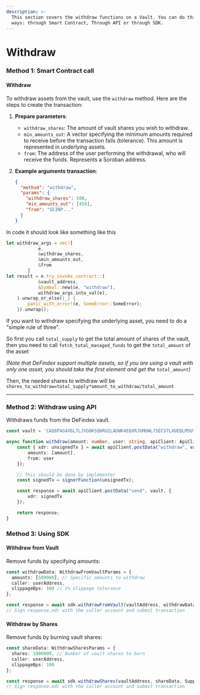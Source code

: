```yaml
---
description: >-
  This section covers the withdraw functions on a Vault. You can do this in 3
  ways: through Smart Contract, Through API or through SDK.
---
```


# Withdraw

### Method 1: Smart Contract call

#### Withdraw

To withdraw assets from the vault, use the `withdraw` method. Here are the steps to create the transaction:

1. **Prepare parameters**:
   * `withdraw_shares`: The amount of vault shares you wish to withdraw.
   * `min_amounts_out`: A vector specifying the minimum amounts required to receive before the transaction fails (tolerance). This amount is represented in underlying assets.
   * `from`: The address of the user performing the withdrawal, who will receive the funds. Represents a Soroban address.
2.  **Example arguments transaction**:

    ```json
    {
      "method": "withdraw",
      "params": {
        "withdraw_shares": 500,
        "min_amounts_out": [450],
        "from": "GCINP..."
      }
    }
    ```

In code it should look like something like this

```rust
let withdraw_args = vec![
            e,
            &withdraw_shares,
            &min_amounts_out,
            &from
        ]
let result = e.try_invoke_contract::(
            &vault_address,
            &Symbol::new(&e, "withdraw"),
            withdraw_args.into_val(e),
    ).unwrap_or_else(|_| {
        panic_with_error!(e, SomeError::SomeError);
    }).unwrap();
```

If you want to withdraw specifying the underlying asset, you need to do a "simple rule of three".

So first you call `total_supply` to get the total amount of shares of the vault, then you need to call `fetch_total_managed_funds` to get the `total_amount` of the asset&#x20;

_(Note that DeFindex support multiple assets, so if you are using a vault with only one asset, you should take the first element and get the `total_amount`)_&#x20;

Then, the needed shares to withdraw will be `shares_to_withdraw=total_supply*amount_to_withdraw/total_amount`

***

### Method 2: Withdraw using API

Withdraws funds from the DeFindex vault.

```typescript
const vault = 'CAQ6PAG4X6L7LJVGOKSQ6RU2LADWK4EQXRJGMUWL7SECS7LXUEQLM5U7';

async function withdraw(amount: number, user: string, apiClient: ApiClient, signerFunction: (tx: string) => string) {
    const { xdr: unsignedTx } = await apiClient.postData("withdraw", vault, {
        amounts: [amount],
        from: user
    });

    // This should be done by implementer
    const signedTx = signerFunction(unsignedTx);

    const response = await apiClient.postData("send", vault, {
        xdr: signedTx
    });

    return response;
}
```

### Method 3: Using SDK

#### Withdraw from Vault

Remove funds by specifying amounts:

```typescript
const withdrawData: WithdrawFromVaultParams = {
  amounts: [500000], // Specific amounts to withdraw
  caller: userAddress,
  slippageBps: 100 // 1% slippage tolerance
};

const response = await sdk.withdrawFromVault(vaultAddress, withdrawData, SupportedNetworks.TESTNET);
// Sign response.xdr with the caller account and submit transaction

```

#### Withdraw by Shares

Remove funds by burning vault shares:

```typescript
const shareData: WithdrawSharesParams = {
  shares: 1000000, // Number of vault shares to burn
  caller: userAddress,
  slippageBps: 100
};

const response = await sdk.withdrawShares(vaultAddress, shareData, SupportedNetworks.TESTNET);
// Sign response.xdr with the caller account and submit transaction
```

####
